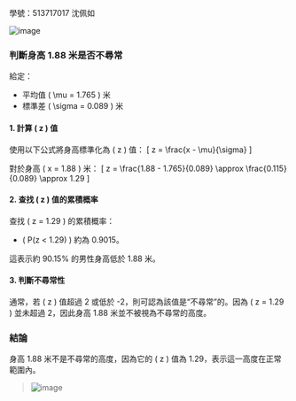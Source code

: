 學號：513717017 沈佩如

![image](https://github.com/user-attachments/assets/25828da9-c7ac-499f-a5b5-366efab01f1a)

### 判斷身高 1.88 米是否不尋常

給定：
- 平均值 \( \mu = 1.765 \) 米
- 標準差 \( \sigma = 0.089 \) 米

#### 1. 計算 \( z \) 值

使用以下公式將身高標準化為 \( z \) 值：
\[
z = \frac{x - \mu}{\sigma}
\]

對於身高 \( x = 1.88 \) 米：
\[
z = \frac{1.88 - 1.765}{0.089} \approx \frac{0.115}{0.089} \approx 1.29
\]

#### 2. 查找 \( z \) 值的累積概率

查找 \( z = 1.29 \) 的累積概率：
- \( P(z < 1.29) \) 約為 0.9015。

這表示約 90.15% 的男性身高低於 1.88 米。

#### 3. 判斷不尋常性

通常，若 \( z \) 值超過 2 或低於 -2，則可認為該值是“不尋常”的。因為 \( z = 1.29 \) 並未超過 2，因此身高 1.88 米並不被視為不尋常的高度。

### 結論

身高 1.88 米不是不尋常的高度，因為它的 \( z \) 值為 1.29，表示這一高度在正常範圍內。


>![image](https://github.com/user-attachments/assets/741613af-25ab-4c5a-9342-d90616794d58)
>
